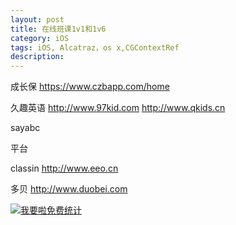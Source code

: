 ```yaml
---
layout: post
title: 在线班课1v1和1v6
category: iOS
tags: iOS, Alcatraz，os x,CGContextRef
description:
---
```


成长保  https://www.czbapp.com/home

久趣英语 http://www.97kid.com     http://www.qkids.cn

sayabc



平台

classin  http://www.eeo.cn

多贝   http://www.duobei.com




<script language="javascript" type="text/javascript" src="//js.users.51.la/19176892.js"></script>
<noscript><a href="//www.51.la/?19176892" target="_blank"><img alt="&#x6211;&#x8981;&#x5566;&#x514D;&#x8D39;&#x7EDF;&#x8BA1;" src="//img.users.51.la/19176892.asp" style="border:none" /></a></noscript>


